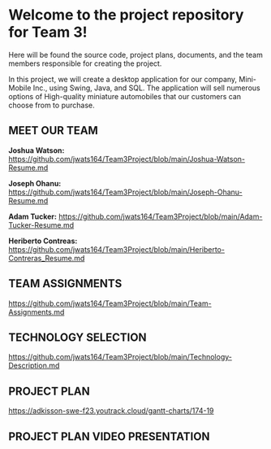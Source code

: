 # Welcome to the project repository for Team 3!

Here will be found the source code, project plans, documents, and the team members responsible for creating the project.

In this project, we will create a desktop application for our company, Mini-Mobile Inc., using Swing, Java, and SQL.
The application will sell numerous options of High-quality miniature automobiles that our customers can choose from to purchase.

## MEET OUR TEAM

**Joshua Watson:** https://github.com/jwats164/Team3Project/blob/main/Joshua-Watson-Resume.md


**Joseph Ohanu:** https://github.com/jwats164/Team3Project/blob/main/Joseph-Ohanu-Resume.md


**Adam Tucker:** https://github.com/jwats164/Team3Project/blob/main/Adam-Tucker-Resume.md


**Heriberto Contreas:** https://github.com/jwats164/Team3Project/blob/main/Heriberto-Contreras_Resume.md



## TEAM ASSIGNMENTS

https://github.com/jwats164/Team3Project/blob/main/Team-Assignments.md


## TECHNOLOGY SELECTION

https://github.com/jwats164/Team3Project/blob/main/Technology-Description.md


## PROJECT PLAN

https://adkisson-swe-f23.youtrack.cloud/gantt-charts/174-19



## PROJECT PLAN VIDEO PRESENTATION
